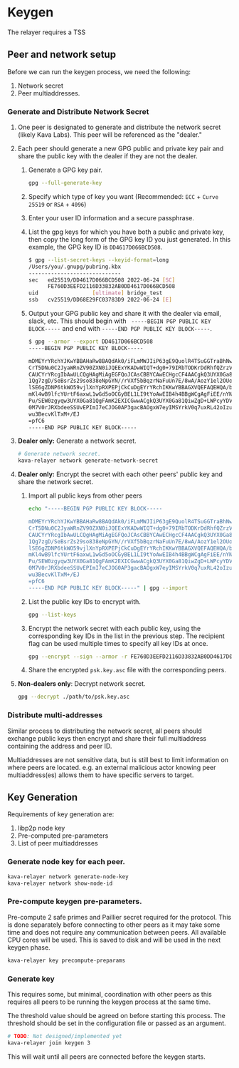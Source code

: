 # Keygen

The relayer requires a TSS 

## Peer and network setup

Before we can run the keygen process, we need the following:

1. Network secret
2. Peer multiaddresses.

### Generate and Distribute Network Secret

1. One peer is designated to generate and distribute the network secret (likely
   Kava Labs). This peer will be referenced as the "dealer."
2. Each peer should generate a new GPG public and private key pair and share the
   public key with the dealer if they are not the dealer.
   1. Generate a GPG key pair.

      ```bash
      gpg --full-generate-key
      ```
   2. Specify which type of key you want (Recommended: `ECC` + `Curve 25519` or `RSA` + `4096`)
   3. Enter your user ID information and a secure passphrase.
   4. List the gpg keys for which you have both a public and private key, then
      copy the long form of the GPG key ID you just generated. In this example,
      the GPG key ID is `DD4617D066BCD508`.

      ```bash
      $ gpg --list-secret-keys --keyid-format=long
      /Users/you/.gnupg/pubring.kbx
      -----------------------------
      sec   ed25519/DD4617D066BCD508 2022-06-24 [SC]
            FE760D3EEFD2116D33832AB0DD4617D066BCD508
      uid                 [ultimate] bridge_test
      ssb   cv25519/DD68E29FC03783D9 2022-06-24 [E]
      ```
   5. Output your GPG public key and share it with the dealer via email, slack, etc.
      This should begin with ` -----BEGIN PGP PUBLIC KEY BLOCK-----` and end with
      `-----END PGP PUBLIC KEY BLOCK-----`.

      ```bash
      $ gpg --armor --export DD4617D066BCD508
      -----BEGIN PGP PUBLIC KEY BLOCK-----

      mDMEYrYRchYJKwYBBAHaRw8BAQdAk0/iFLmMWJIiP63gE9QuolR4TSuGGTraBhNw
      CrT5DNu0C2JyaWRnZV90ZXN0iJQEExYKADwWIQT+dg0+79IRbTODKrDdRhfQZrzV
      CAUCYrYRcgIbAwULCQgHAgMiAgEGFQoJCAsCBBYCAwECHgcCF4AACgkQ3UYX0Ga8
      1Qg7zgD/SeBsrZs29so838eNpGYN//rVXf5bBqzrNaFuUn7E/8wA/AozY1el2OUo
      lSE6gZDNP6tkWO59vjlXnYpRXPEPjCkCuDgEYrYRchIKKwYBBAGXVQEFAQEHQA/b
      mKl4wB9lfcYUrtF6axwL1wGd5oOCGyBEL1LI9tYoAwEIB4h4BBgWCgAgFiEE/nYN
      Pu/SEW0zgyqw3UYX0Ga81QgFAmK2EXICGwwACgkQ3UYX0Ga81QiwZgD+LWPcyYDV
      0M7V0rJRXbdeeSSUvEPImI7eCJOG0AP3gacBAOgxW7eyIMSYrkV0q7uxRL42oIzu
      wu3BecvKlTxM+/EJ
      =pfC6
      -----END PGP PUBLIC KEY BLOCK-----
      ```
3. **Dealer only:** Generate a network secret.
   ```bash
   # Generate network secret.
   kava-relayer network generate-network-secret
   ```

4. **Dealer only:** Encrypt the secret with each other peers' public key and
   share the network secret.
   1. Import all public keys from other peers
      ```bash
      echo "-----BEGIN PGP PUBLIC KEY BLOCK-----

      mDMEYrYRchYJKwYBBAHaRw8BAQdAk0/iFLmMWJIiP63gE9QuolR4TSuGGTraBhNw
      CrT5DNu0C2JyaWRnZV90ZXN0iJQEExYKADwWIQT+dg0+79IRbTODKrDdRhfQZrzV
      CAUCYrYRcgIbAwULCQgHAgMiAgEGFQoJCAsCBBYCAwECHgcCF4AACgkQ3UYX0Ga8
      1Qg7zgD/SeBsrZs29so838eNpGYN//rVXf5bBqzrNaFuUn7E/8wA/AozY1el2OUo
      lSE6gZDNP6tkWO59vjlXnYpRXPEPjCkCuDgEYrYRchIKKwYBBAGXVQEFAQEHQA/b
      mKl4wB9lfcYUrtF6axwL1wGd5oOCGyBEL1LI9tYoAwEIB4h4BBgWCgAgFiEE/nYN
      Pu/SEW0zgyqw3UYX0Ga81QgFAmK2EXICGwwACgkQ3UYX0Ga81QiwZgD+LWPcyYDV
      0M7V0rJRXbdeeSSUvEPImI7eCJOG0AP3gacBAOgxW7eyIMSYrkV0q7uxRL42oIzu
      wu3BecvKlTxM+/EJ
      =pfC6
      -----END PGP PUBLIC KEY BLOCK-----" | gpg --import
   2. List the public key IDs to encrypt with.
      ```bash
      gpg --list-keys
      ```
   3. Encrypt the network secret with each public key, using the corresponding
      key IDs in the list in the previous step. The recipient flag can be used
      multiple times to specify all key IDs at once.
      ```bash
      gpg --encrypt --sign --armor -r FE760D3EEFD2116D33832AB0DD4617D066BCD508 -r 8DEA6D963741D36156C09B80D6D07E98B2C50F41 -r ... psk.key
      ```
   4. Share the encrypted `psk.key.asc` file with the corresponding peers.

5. **Non-dealers only**: Decrypt network secret.
   ```bash
   gpg --decrypt ./path/to/psk.key.asc
   ```

### Distribute multi-addresses

Similar process to distributing the network secret, all peers should exchange
public keys then encrypt and share their full multiaddress containing the
address and peer ID.

Multiaddresses are not sensitive data, but is still best to limit information on
where peers are located. e.g. an external malicious actor knowing peer
multiaddress(es) allows them to have specific servers to target.

## Key Generation

Requirements of key generation are:

1. libp2p node key
2. Pre-computed pre-parameters
3. List of peer multiaddresses

### Generate node key for each peer.

```bash
kava-relayer network generate-node-key
kava-relayer network show-node-id
```

### Pre-compute keygen pre-parameters.

Pre-compute 2 safe primes and Paillier secret required for the protocol. This is
done separately before connecting to other peers as it may take some time and
does not require any communication between peers. All available CPU cores will
be used. This is saved to disk and will be used in the next keygen phase.

```bash
kava-relayer key precompute-preparams
```

### Generate key

This requires some, but minimal, coordination with other peers as this requires
all peers to be running the keygen process at the same time.

The threshold value should be agreed on before starting this process. The
threshold should be set in the configuration file or passed as an argument.

```bash
# TODO: Not designed/implemented yet
kava-relayer join keygen 3
```

This will wait until all peers are connected before the keygen starts.
